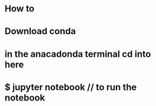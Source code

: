 # How to

# Download conda
# in the anacadonda terminal cd into here
# $ jupyter notebook // to run the notebook